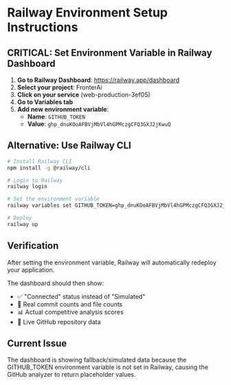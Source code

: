 # Railway Environment Setup Instructions

## CRITICAL: Set Environment Variable in Railway Dashboard

1. **Go to Railway Dashboard**: https://railway.app/dashboard
2. **Select your project**: FronterAi
3. **Click on your service** (web-production-3ef05)
4. **Go to Variables tab**
5. **Add new environment variable**:
   - **Name**: `GITHUB_TOKEN`
   - **Value**: `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`

## Alternative: Use Railway CLI

```bash
# Install Railway CLI
npm install -g @railway/cli

# Login to Railway
railway login

# Set the environment variable
railway variables set GITHUB_TOKEN=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

# Deploy
railway up
```

## Verification

After setting the environment variable, Railway will automatically redeploy your application. 

The dashboard should then show:
- ✅ "Connected" status instead of "Simulated"
- 🔢 Real commit counts and file counts
- 📊 Actual competitive analysis scores
- 🎯 Live GitHub repository data

## Current Issue

The dashboard is showing fallback/simulated data because the GITHUB_TOKEN environment variable is not set in Railway, causing the GitHub analyzer to return placeholder values.
